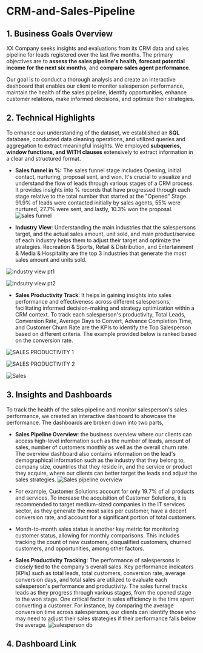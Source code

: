 # CRM-and-Sales-Pipeline

## 1. Business Goals Overview
XX Company seeks insights and evaluations from its CRM data and sales pipeline for leads registered over the last five months. The primary objectives are to **assess the sales pipeline's health**, **forecast potential income for the next six months**, and **compare sales agent performance**.

Our goal is to conduct a thorough analysis and create an interactive dashboard that enables our client to monitor salesperson performance, maintain the health of the sales pipeline, identify opportunities, enhance customer relations, make informed decisions, and optimize their strategies. 

## 2. Technical Highlights

To enhance our understanding of the dataset, we established an **SQL**  database, conducted data cleaning operations, and utilized queries and aggregation to extract meaningful insights. We employed **subqueries, window functions, and WITH clauses** extensively to extract information in a clear and structured format.
  
* **Sales funnel in %:** The sales funnel stage includes Opening, initial contact, nurturing, proposal sent, and won. It's crucial to visualize and understand the flow of leads through various stages of a CRM process.
It provides insights into % records that have progressed through each stage relative to the total number that started at the "Opened" Stage. 91.9% of leads were contacted initially by sales agents, 55% were nurtured, 27.7% were sent, and lastly, 10.3% won the proposal.
![sales funnel](https://github.com/user-attachments/assets/3418ebc9-310c-437a-9b8a-a71d53f7bb3c)

* **Industry View**: Understanding the main industries that the salespersons target, and the actual sales amount, unit sold, and main product/service of each industry helps them to adjust their target and optimize the strategies. Recreation & Sports, Retail & Distribution, and Entertainment & Media & Hospitality are the top 3 industries that generate the most sales amount and units sold.

![industry view pt1](https://github.com/user-attachments/assets/40b16b58-d3cd-4ece-b30f-0221be498383)

![indsutry view pt2](https://github.com/user-attachments/assets/f6ba08cb-abd7-4224-a2da-f13f352559f0)

* **Sales Productivity Track**: It helps in gaining insights into sales performance and effectiveness across different salespersons, facilitating informed decision-making and strategy optimization within a CRM context. To track each salesperson's productivity, Total Leads, Conversion Rate, Average Days to Convert, Advance Completion Time, and Customer Churn Rate are the KPIs to identify the Top Salesperson based on different criteria. The example provided below is ranked based on the conversion rate. 

![SALES PRODUCTIVITY 1](https://github.com/user-attachments/assets/20c95991-2e38-4f41-b5ec-12aa4e2074a2)

![SALES PRODUCTIVITY 2](https://github.com/user-attachments/assets/91b1cd66-ab72-4913-91a4-0ad494acd518)

![Sales](https://github.com/user-attachments/assets/6c1e22fe-2f7b-4eaf-9a25-812273bde744)

## 3. Insights and Dashboards

To track the health of the sales pipeline and monitor salesperson's sales performance, we created an interactive dashboard to showcase the performance. The dashboards are broken down into two parts, 

* **Sales Pipeline Overview**: the business overview where our clients can access high-level information such as the number of leads, amount of sales, number of customers monthly as well as the overall churn rate. The overview dashboard also contains information on the lead's demographical information such as the industry that they belong to, company size, countries that they reside in, and the service or product they acquire, where our clients can better target the leads and adjust the sales strategies.
![Sales pipeline overview](https://github.com/user-attachments/assets/f7947883-97b0-417c-81be-a895ae009a15)

* For example, Customer Solutions account for only 19.7% of all products and services. To increase the acquisition of Customer Solutions, it is recommended to target medium-sized companies in the IT services sector, as they generate the most sales per customer, have a decent conversion rate, and account for a significant portion of total customers.

* Month-to-month sales status is another key metric for monitoring customer status, allowing for monthly comparisons. This includes tracking the count of new customers, disqualified customers, churned customers, and opportunities, among other factors.


* **Sales Productivity Tracking**: The performance of salespersons is closely tied to the company's overall sales. Key performance indicators (KPIs) such as total leads, total customers, conversion rate, average conversion days, and total sales are utilized to evaluate each salesperson's performance and productivity. The sales funnel tracks leads as they progress through various stages, from the opened stage to the won stage.
One critical factor in sales efficiency is the time spent converting a customer. For instance, by comparing the average conversion time across salespersons, our clients can identify those who may need to adjust their sales strategies if their performance falls below the average.
![salesperson db](https://github.com/user-attachments/assets/c9c783bb-f174-426a-bace-dcb514611291)

## 4. Dashboard Link




